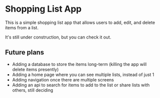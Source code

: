 # Shopping List App

This is a simple shopping list app that allows users to add, edit, and delete items from a list.

It's still under construction, but you can check it out.

## Future plans 

* Adding a database to store the items long-term (killing the app will delete items presently)
* Adding a home page where you can see multiple lists, instead of just 1
* Adding navigation once there are multiple screens
* Adding an api to search for items to add to the list or share lists with others, still deciding